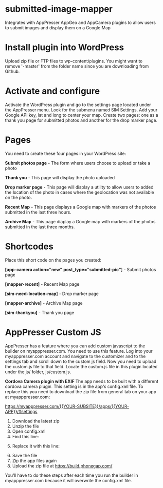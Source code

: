 # submitted-image-mapper
Integrates with AppPresser AppGeo and AppCamera plugins to allow users to submit images and display them on a Google Map

# Install plugin into WordPress
Upload zip file or FTP files to wp-content/plugins.  You might want to remove '-master' from the folder name since you are downloading from Github.

# Activate and configure
Activate the WordPress plugin and go to the settings page located under the AppPresser menu.  Look for the submenu named SIM Settings.  Add your Google API key, lat and long to center your map.  Create two pages: one as a thank you page for submitted photos and another for the drop marker page.

# Pages
You need to create these four pages in your WordPress site:

**Submit photos page** - The form where users choose to upload or take a photo

**Thank you** - This page will display the photo uploaded

**Drop marker page** - This page will display a utility to allow users to added the location of the photo in cases where the geolocation was not available on the photo.

**Recent Map** - This page displays a Google map with markers of the photos submitted in the last three hours.

**Archive Map** - This page diaplay a Google map with markers of the photos submitted in the last three months.

# Shortcodes
Place this short code on the pages you created:

**[app-camera action="new" post_type="submitted-pic"]** - Submit photos page

**[mapper-recent]** - Recent Map page

**[sim-need-location-map]** - Drop marker page

**[mapper-archive]** - Archive Map page

**[sim-thankyou]** - Thank you page

# AppPresser Custom JS
AppPresser has a feature where you can add custom javascript to the builder on myapppresser.com.  You need to use this feature.  Log into your myapppresser.com account and navigate to the customizer and to the settings tab and scroll down to the custom js field.  Now you need to upload the custom.js file to that field.  Locate the custom.js file in this plugin located under the js/ folder, js/custom.js.

**Cordova Camera plugin with EXIF**
The app needs to be built with a different cordova camera plugin.  This setting is in the app's config.xml file.  To replace this you need to download the zip file from general tab on your app at myapppresser.com:

https://myapppresser.com/{{YOUR-SUBSITE}}/apps/{{YOUR-APP}}/#settings

1. Download the latest zip
2. Unzip the file
3. Open config.xml
4. Find this line:

<plugin name="cordova-plugin-camera" source="npm" spec="2.3.1">

5. Replace it with this line:

<plugin name="cordova-plugin-camera-with-exif" source="npm">

6. Save the file
7. Zip the app files again
8. Upload the zip file at https://build.phonegap.com/

You'll have to do these steps after each time you run the builder in myapppresser.com because it will overwrite the config.xml file.